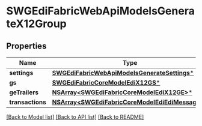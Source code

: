 # SWGEdiFabricWebApiModelsGenerateX12Group

## Properties
Name | Type | Description | Notes
------------ | ------------- | ------------- | -------------
**settings** | [**SWGEdiFabricWebApiModelsGenerateSettings***](SWGEdiFabricWebApiModelsGenerateSettings.md) |  | [optional] 
**gs** | [**SWGEdiFabricCoreModelEdiX12GS***](SWGEdiFabricCoreModelEdiX12GS.md) |  | [optional] 
**geTrailers** | [**NSArray&lt;SWGEdiFabricCoreModelEdiX12GE&gt;***](SWGEdiFabricCoreModelEdiX12GE.md) |  | [optional] 
**transactions** | [**NSArray&lt;SWGEdiFabricCoreModelEdiEdiMessage&gt;***](SWGEdiFabricCoreModelEdiEdiMessage.md) |  | [optional] 

[[Back to Model list]](../README.md#documentation-for-models) [[Back to API list]](../README.md#documentation-for-api-endpoints) [[Back to README]](../README.md)


